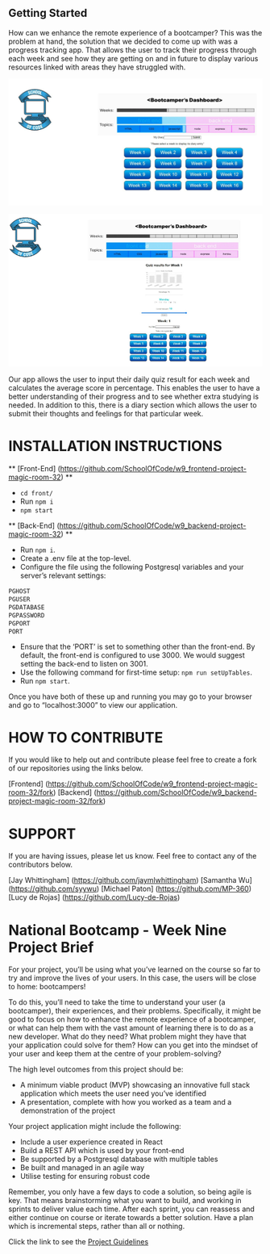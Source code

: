 
## Getting Started
How can we enhance the remote experience of a bootcamper? This was the problem at hand, the solution that we decided to come up with was a progress tracking app. That allows the user to track their progress through each week and see how they are getting on and in future to display various resources linked with areas they have struggled with. 


![screenshot](Documenting%20our%20code-1.jpg)

![screenshot2](Documenting%20our%20code-2.png)


Our app allows the user to input their daily quiz result for each week and calculates the average score in percentage. This enables the user to have a better understanding of their progress and to see whether extra studying is needed. In addition to this, there is a diary section which allows the user to submit their thoughts and feelings for that particular week.

# INSTALLATION INSTRUCTIONS 

** [Front-End] (https://github.com/SchoolOfCode/w9_frontend-project-magic-room-32) **

- `cd front/`
- Run `npm i`
- `npm start`

** [Back-End] (https://github.com/SchoolOfCode/w9_backend-project-magic-room-32) **

- Run `npm i`.
- Create a .env file at the top-level.
- Configure the file using the following Postgresql variables and your server’s relevant settings:
```
PGHOST 
PGUSER 
PGDATABASE 
PGPASSWORD
PGPORT 
PORT
```
- Ensure that the ‘PORT’ is set to something other than the front-end. By default, the front-end is configured to use 3000. We would suggest setting the back-end to listen on 3001.
- Use the following command for first-time setup: `npm run setUpTables`.
- Run `npm start`.

Once you have both of these up and running you may go to your browser and go to “localhost:3000” to view our application. 

# HOW TO CONTRIBUTE

If you would like to help out and contribute please feel free to create a fork of our repositories using the links below.

[Frontend] (https://github.com/SchoolOfCode/w9_frontend-project-magic-room-32/fork)
[Backend] (https://github.com/SchoolOfCode/w9_backend-project-magic-room-32/fork)

# SUPPORT

If you are having issues, please let us know.
Feel free to contact any of the contributors below.

[Jay Whittingham] (https://github.com/jaymlwhittingham)
[Samantha Wu] (https://github.com/syywu)
[Michael Paton] (https://github.com/MP-360)
[Lucy de Rojas] (https://github.com/Lucy-de-Rojas)




# National Bootcamp - Week Nine Project Brief

For your project, you’ll be using what you’ve learned on the course so far to try and improve the lives of your users. In this case, the users will be close to home: bootcampers!

To do this, you’ll need to take the time to understand your user (a bootcamper), their experiences, and their problems. Specifically, it might be good to focus on how to enhance the remote experience of a bootcamper, or what can help them with the vast amount of learning there is to do as a new developer. What do they need? What problem might they have that your application could solve for them? How can you get into the mindset of your user and keep them at the centre of your problem-solving?

The high level outcomes from this project should be:

- A minimum viable product (MVP) showcasing an innovative full stack application which meets the user need you’ve identified
- A presentation, complete with how you worked as a team and a demonstration of the project

Your project application might include the following:

- Include a user experience created in React
- Build a REST API which is used by your front-end
- Be supported by a Postgresql database with multiple tables
- Be built and managed in an agile way
- Utilise testing for ensuring robust code

Remember, you only have a few days to code a solution, so being agile is key. That means brainstorming what you want to build, and working in sprints to deliver value each time. After each sprint, you can reassess and either continue on course or iterate towards a better solution. Have a plan which is incremental steps, rather than all or nothing.

Click the link to see the [Project Guidelines](https://github.com/SchoolOfCode/project-guidelines/blob/master/project-week.md)
